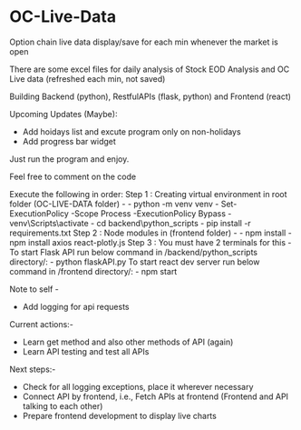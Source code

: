 # OC-Live-Data
Option chain live data display/save for each min whenever the market is open

There are some excel files for daily analysis of Stock EOD Analysis and OC Live data (refreshed each min, not saved)

Building Backend (python), RestfulAPIs (flask, python) and Frontend (react)

Upcoming Updates (Maybe):
- Add hoidays list and excute program only on non-holidays
- Add progress bar widget

Just run the program and enjoy.

Feel free to comment on the code



Execute the following in order:
    Step 1 : Creating virtual environment in root folder (OC-LIVE-DATA folder) -
        - python -m venv venv
        - Set-ExecutionPolicy -Scope Process -ExecutionPolicy Bypass
        - venv\Scripts\activate
        - cd backend\python_scripts
        - pip install -r requirements.txt
    Step 2 : Node modules in (frontend folder) -
        - npm install
        - npm install axios react-plotly.js
    Step 3 : You must have 2 terminals for this -
        To start Flask API run below command in /backend/python_scripts directory/:
            - python flaskAPI.py 
        To start react dev server run below command in /frontend directory/:
            - npm start
    

Note to self -
- Add logging for api requests


Current actions:-
- Learn get method and also other methods of API (again)
- Learn API testing and test all APIs

Next steps:-
- Check for all logging exceptions, place it wherever necessary
- Connect API by frontend, i.e., Fetch APIs at frontend (Frontend and API talking to each other)
- Prepare frontend development to display live charts
    

    
